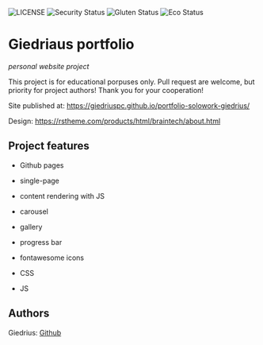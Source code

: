 ![LICENSE](https://img.shields.io/badge/license-MIT-blue.svg?style=flat-square)
![Security Status](https://img.shields.io/security-headers?label=Security&url=https%3A%2F%2Fgithub.com&style=flat-square)
![Gluten Status](https://img.shields.io/badge/Gluten-Free-green.svg)
![Eco Status](https://img.shields.io/badge/ECO-Friendly-green.svg)

# Giedriaus portfolio

_personal website project_

This project is for educational porpuses only. Pull request are welcome, but priority for project authors! Thank you for your cooperation!

Site published at: https://giedriuspc.github.io/portfolio-solowork-giedrius/

Design: https://rstheme.com/products/html/braintech/about.html

## Project features

-   Github pages
-   single-page
-   content rendering with JS
-   carousel

-   gallery
-   progress bar
-   fontawesome icons
-   CSS
-   JS

## Authors

Giedrius: [Github](https://github.com/GiedriusPC/portfolio-solowork-giedrius)
